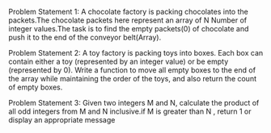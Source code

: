 Problem Statement 1:
A chocolate factory is packing chocolates into the packets.The chocolate packets here represent an array of 
N Number of integer values.The task is to find the empty packets(0) of chocolate and push it to the end of 
the conveyor belt(Array).

Problem Statement 2:
A toy factory is packing toys into boxes. Each box can contain either a toy (represented by an integer value) or be empty (represented by 0). 
Write a function to move all empty boxes to the end of the array while maintaining the order of the toys, and also return the count of empty boxes.

Problem Statement 3:
Given two integers M and N, calculate the product of all odd
integers from M and N inclusive.if M is greater than N , return 1 or display an appropriate message
